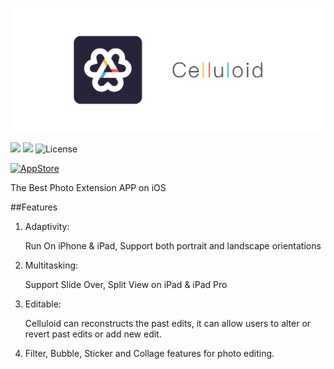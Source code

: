 
![](banner.jpg)

![](http://img.shields.io/badge/iOS-9.0%2B-blue.svg) 
![](http://img.shields.io/badge/Swift-2.2-blue.svg)
![License](https://img.shields.io/github/license/lexrus/VPNOn.svg?style=flat)    

[<img src="https://cloud.githubusercontent.com/assets/219689/5575342/963e0ee8-9013-11e4-8091-7ece67d64729.png" width="135" height="40" alt="AppStore"/>](https://itunes.apple.com/app/celluloid/id1124966798)

The Best Photo Extension APP on iOS

##Features

1. Adaptivity:

	Run On iPhone & iPad, Support both portrait and landscape orientations

2. Multitasking: 

	Support Slide Over, Split View on iPad & iPad Pro
	
3. Editable:

	Celluloid can reconstructs the past edits, it can allow users to alter or revert past edits or add new edit.

4. Filter, Bubble, Sticker and Collage features for photo editing.